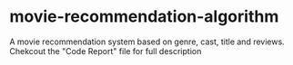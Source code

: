 # movie-recommendation-algorithm
A movie recommendation system based on genre, cast, title and reviews.
Chekcout the "Code Report" file for full description
